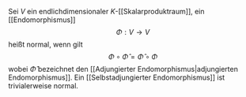 Sei $V$ ein endlichdimensionaler $K$-[[Skalarproduktraum]], ein [[Endomorphismus]]
$$\Phi: V \to V$$
heißt normal, wenn gilt
$$\Phi \circ \hat \Phi = \hat \Phi \circ \Phi$$
wobei $\hat \Phi$ bezeichnet den [[Adjungierter Endomorphismus|adjungierten Endomorphismus]]. Ein [[Selbstadjungierter Endomorphismus]] ist trivialerweise normal.